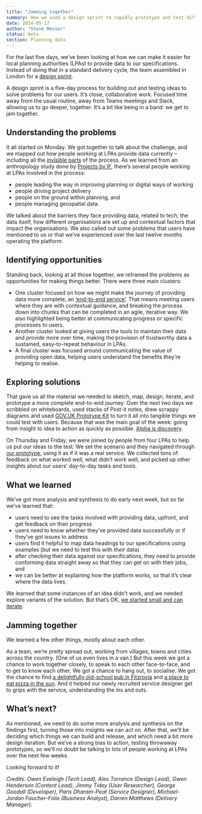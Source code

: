 ```yaml
---
title: "Jamming together"
summary: How we used a design sprint to rapidly prototype and test different solutions to problems faced by data providers.
date: 2024-05-17
author: "Steve Messer"
status: beta
section: Planning data
---
```


For the last five days, we’ve been looking at how we can make it easier for local planning authorities (LPAs) to provide data to our specifications. Instead of doing that in a standard delivery cycle, the team assembled in London for a [design sprint](https://www.gv.com/sprint/). 

A design sprint is a five-day process for building out and testing ideas to solve problems for our users. It’s close, collaborative work. Focused time away from the usual routine, away from Teams meetings and Slack, allowing us to go deeper, together. It’s a bit like being in a band: we get to jam together. 

## Understanding the problems

It all started on Monday. We got together to talk about the challenge, and we mapped out how people working at LPAs provide data currently – including all the [invisible parts](https://good.services/blog/the-problem-of-invisible-services) of the process. As we learned from an anthropology study done by [Projects by IF](https://www.projectsbyif.com/), there’s several people working at LPAs involved in the process:

- people leading the way in improving planning or digital ways of working
- people driving project delivery
- people on the ground within planning, and
- people managing geospatial data.

We talked about the barriers they face providing data, related to tech, the data itself, how different organisations are set up and contextual factors that impact the organisations. We also called out some problems that users have mentioned to us or that we’ve experienced over the last twelve months operating the platform.

## Identifying opportunities

Standing back, looking at all those together, we reframed the problems as opportunities for making things better. There were three main clusters:

- One cluster focused on how we might make the journey of providing data more complete, an [‘end-to-end service’](https://www.gov.uk/service-manual/design/introduction-designing-government-services#the-characteristics-of-a-good-government-service). That means meeting users where they are with contextual guidance, and breaking the process down into chunks that can be completed in an agile, iterative way. We also highlighted being better at communicating progress or specific processes to users.
- Another cluster looked at giving users the tools to maintain their data and provide more over time, making the provision of trustworthy data a sustained, easy-to-repeat behaviour in LPAs. 
- A final cluster was focused around communicating the value of providing open data, helping users understand the benefits they’re helping to realise.

## Exploring solutions

That gave us all the material we needed to sketch, map, design, iterate, and prototype a more complete end-to-end journey. Over the next two days we scribbled on whiteboards, used stacks of Post-it notes, drew scrappy diagrams and used [GOV.‌UK Prototype Kit](https://prototype-kit.service.gov.uk/docs/) to turn it all into tangible things we could test with users. Because that was the main goal of the week: going from insight to idea to action as quickly as possible. [Alpha is discovery](https://visitmy.website/2022/04/09/alpha-is-discovery/).

On Thursday and Friday, we were joined by people from four LPAs to help us put our ideas to the test. We set the scenario and they navigated through [our prototype](https://github.com/digital-land/provider-design-sprint), using it as if it was a real service. We collected tons of feedback on what worked well, what didn’t work well, and picked up other insights about our users’ day-to-day tasks and tools. 

## What we learned

We’ve got more analysis and synthesis to do early next week, but so far we’ve learned that:

- users need to see the tasks involved with providing data, upfront, and get feedback on their progress
- users need to know whether they’ve provided data successfully or if they’ve got issues to address
- users find it helpful to map data headings to our specifications using examples (but we need to test this with _their_ data)
- after checking their data against our specifications, they need to provide conforming data straight away so that they can get on with their jobs, and
- we can be better at explaining how the platform works, so that it’s clear where the data lives.

We learned that some instances of an idea didn’t work, and we needed explore variants of the solution. But that’s OK, [we started small and can iterate](https://public.digital/pd-insights/blog/2018/10/internet-era-ways-of-working#:~:text=Don%E2%80%99t%20fixate%20on%20one%20potential%20solution%20to%20a%20problem).

## Jamming together

We learned a few other things, mostly about each other. 

As a team, we’re pretty spread out, working from villages, towns and cities across the country. (One of us even lives in a van.) But this week we got a chance to work together closely, to speak to each other face-to-face, and to get to know each other. We got a chance to hang out, to socialise. We got the chance to find [a delightfully old-school pub in Fitzrovia](https://www.openstreetmap.org/way/659258969) and [a place to eat pizza in the sun](https://www.openstreetmap.org/node/553311934). And it helped our newly recruited service designer get to grips with the service, understanding the ins and outs.

## What’s next?

As mentioned, we need to do some more analysis and synthesis on the findings first, turning those into insights we can act on. After that, we’ll be deciding which things we can build and release, and which need a bit more design iteration. But we’ve a strong bias to action, testing throwaway prototypes, so we’ll no doubt be talking to lots of people working at LPAs over the next few weeks. 

Looking forward to it!

_Credits: Owen Eveleigh (Tech Lead), Alex Torrance (Design Lead), Gwen Henderson (Content Lead), Jimmy Tidey (User Researcher), George Goodall (Developer), Paris Dharam-Peat (Service Designer), Michael-Jordan Faucher-Folie (Business Analyst), Darren Matthews (Delivery Manager)._